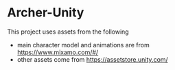 # Archer-Unity

This project uses assets from the following
- main character model and animations are from https://www.mixamo.com/#/
- other assets come from https://assetstore.unity.com/
